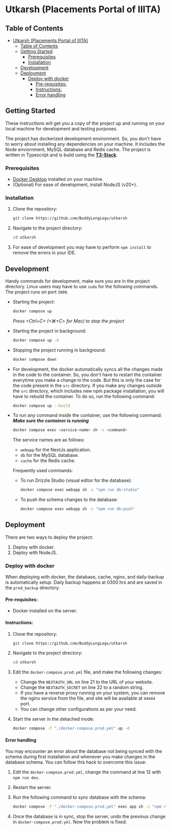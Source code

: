 # Utkarsh (Placements Portal of IIITA)

## Table of Contents

- [Utkarsh (Placements Portal of IIITA)](#utkarsh-placements-portal-of-iiita)
  - [Table of Contents](#table-of-contents)
  - [Getting Started](#getting-started)
    - [Prerequisites](#prerequisites)
    - [Installation](#installation)
  - [Development](#development)
  - [Deployment](#deployment)
    - [Deploy with docker](#deploy-with-docker)
      - [Pre-requisites:](#pre-requisites)
      - [Instructions:](#instructions)
      - [Error handling](#error-handling)

## Getting Started

These instructions will get you a copy of the project up and running on your local machine for development and testing purposes.

The project has dockerized development environment. So, you don't have to worry about installing any dependencies on your machine. It includes the Node enviornment, MySQL database and Redis cache. The project is written in Typescript and is build using the **[T3-Stack](https://create.t3.gg/)**.

### Prerequisites

- [Docker Desktop](https://docs.docker.com/desktop/) installed on your machine.
- (Optional) For ease of development, install NodeJS (v20+).

### Installation

1. Clone the repository:

    ```bash
    git clone https://github.com/BuddyLongLegs/utkarsh
    ```

2. Navigate to the project directory:

    ```bash
    cd utkarsh
    ```

3. For ease of development you may have to perform `npm install` to remove the errors in your IDE.
  
## Development
Handy commands for development, make sure you are in the project directory. Linux users may have to use `sudo` for the following commands. The project runs on port `3000`.

  - Starting the project:
    ```bash
    docker compose up
    ```
    *Press <Ctrl+C> (<⌘+C> for Mac) to stop the project*
  
  - Starting the project in background:
    ```bash
    docker compose up -d
    ```
  - Stopping the project running in background:
    ```bash
    docker compose down
    ```

  - For development, the docker automatically syncs all the changes made in the code to the container. So, you don't have to restart the container everytime you make a change in the code. But this is only the case for the code present in the `src` directory. If you make any changes outside the `src` directory, which includes new npm package installation, you will have to rebuild the container. To do so, run the following command:
    ```bash
    docker compose up --build
    ```

  - To run any command inside the container, use the following command:
    ***Make sure the container is running***
    ```bash
    docker compose exec <service-name> sh -c <command>
    ```

    The service names are as follows:
    - `webapp` for the NextJs application.
    - `db` for the MySQL database.
    - `cache` for the Redis cache.

    Frequently used commands:
    - To run Drizzle Studio (visual editor for the database):
      ```bash
      docker compose exec webapp sh -c "npm run db:studio"
      ```
    - To push the schema changes to the database:
      ```bash
      docker compose exec webapp sh -c "npm run db:push"
      ```
  
## Deployment

There are two ways to deploy the project:
1. Deploy with docker.
2. Deploy with NodeJS.

### Deploy with docker
When deploying with docker, the database, cache, nginx, and daily-backup is automatically setup. Daily backup happens at 0300 hrs and are saved in the `prod_backup` directory.

#### Pre-requisites:
   - Docker installed on the server.
  
#### Instructions:
1. Clone the repository:
    ```bash
    git clone https://github.com/BuddyLongLegs/utkarsh
    ```

2. Navigate to the project directory:

    ```bash
    cd utkarsh
    ```

3. Edit the `docker-compose.prod.yml` file, and make the following changes:
   - Change the `NEXTAUTH_URL` on line 21 to the URL of your website.
   - Change the `NEXTAUTH_SECRET` on line 22 to a random string.
   - If you have a reverse proxy running on your system, you can remove the nginx service from the file, and site will be available at `44444` port.
   - You can change other configurations as per your need.

4. Start the server in the detached mode:
   ```bash
   docker compose -f "./docker-compose.prod.yml" up -d
   ```


  
#### Error handling
You may encounter an error about the database not being synced with the schema during first installation and whenever you make changes in the database schema. You can follow this hack to overcome this issue:

1. Edit the `docker-compose.prod.yml`, change the command at line 12 with `npm run dev`.
   
2. Restart the server.
   
3. Run the following command to sync database with the schema:
   ```bash
   docker compose -f "./docker-compose.prod.yml" exec app sh -c "npm run db:push"
   ```

4. Once the database is in sync, stop the server, undo the previous change in `docker-compose.prod.yml`. Now the problem is fixed.